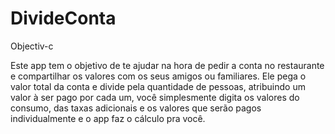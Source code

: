 # DivideConta
Objectiv-c 

Este app tem o objetivo de te ajudar na hora de pedir a conta no restaurante e compartilhar os valores com os seus amigos ou familiares. Ele pega o valor total da conta e divide pela quantidade de pessoas, atribuindo um valor à ser pago por cada um, você simplesmente digita os valores do consumo, das taxas adicionais e os valores que serão pagos individualmente e o app faz o cálculo pra você.

